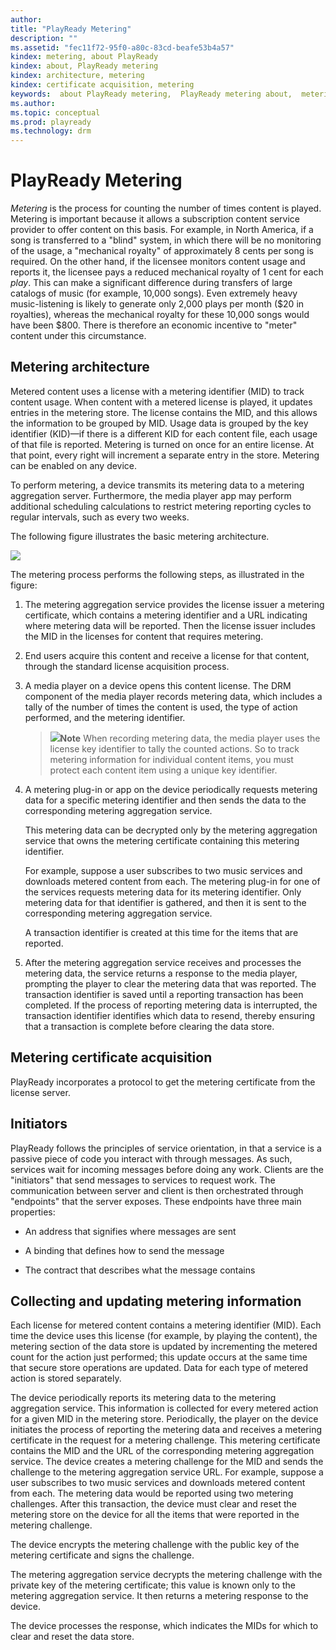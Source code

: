 ```yaml
---
author: 
title: "PlayReady Metering"
description: ""
ms.assetid: "fec11f72-95f0-a80c-83cd-beafe53b4a57"
kindex: metering, about PlayReady
kindex: about, PlayReady metering
kindex: architecture, metering
kindex: certificate acquisition, metering
keywords:  about PlayReady metering,  PlayReady metering about,  metering architecture,  metering certificate acquisition
ms.author: 
ms.topic: conceptual
ms.prod: playready
ms.technology: drm
---
```



# PlayReady Metering
   
  
*Metering* is the process for counting the number of times content is played. Metering is important because it allows a subscription content service provider to offer content on this basis. For example, in North America, if a song is transferred to a "blind" system, in which there will be no monitoring of the usage, a "mechanical royalty" of approximately 8 cents per song is required. On the other hand, if the licensee monitors content usage and reports it, the licensee pays a reduced mechanical royalty of 1 cent for each *play*. This can make a significant difference during transfers of large catalogs of music (for example, 10,000 songs). Even extremely heavy music-listening is likely to generate only 2,000 plays per month ($20 in royalties), whereas the mechanical royalty for these 10,000 songs would have been $800. There is therefore an economic incentive to "meter" content under this circumstance.  
 
<a id="ID4EZ"></a>

   

## Metering architecture  
   
  
Metered content uses a license with a metering identifier (MID) to track content usage. When content with a metered license is played, it updates entries in the metering store. The license contains the MID, and this allows the information to be grouped by MID. Usage data is grouped by the key identifier (KID)&mdash;if there is a different KID for each content file, each usage of that file is reported. Metering is turned on once for an entire license. At that point, every right will increment a separate entry in the store. Metering can be enabled on any device.
   
  
To perform metering, a device transmits its metering data to a metering aggregation server. Furthermore, the media player app may perform additional scheduling calculations to restrict metering reporting cycles to regular intervals, such as every two weeks.  
   
  
The following figure illustrates the basic metering architecture.  
   
  
![](image26_18.jpg)  
   
  
The metering process performs the following steps, as illustrated in the figure:  
 
   1. The metering aggregation service provides the license issuer a metering certificate, which contains a metering identifier and a URL indicating where metering data will be reported. Then the license issuer includes the MID in the licenses for content that requires metering. 
  
   1. End users acquire this content and receive a license for that content, through the standard license acquisition process.
  
   1. A media player on a device opens this content license. The DRM component of the media player records metering data, which includes a tally of the number of times the content is used, the type of action performed, and the metering identifier.
  
      > ![](note.gif)**Note** When recording metering data, the media player uses the license key identifier to tally the counted actions. So to track metering information for individual content items, you must protect each content item using a unique key identifier.  

   1. A metering plug-in or app on the device periodically requests metering data for a specific metering identifier and then sends the data to the corresponding metering aggregation service.
  
      This metering data can be decrypted only by the metering aggregation service that owns the metering certificate containing this metering identifier.
  
      For example, suppose a user subscribes to two music services and downloads metered content from each. The metering plug-in for one of the services requests metering data for its metering identifier. Only metering data for that identifier is gathered, and then it is sent to the corresponding metering aggregation service.
  
      A transaction identifier is created at this time for the items that are reported.
  
   1. After the metering aggregation service receives and processes the metering data, the service returns a response to the media player, prompting the player to clear the metering data that was reported. The transaction identifier is saved until a reporting transaction has been completed. If the process of reporting metering data is interrupted, the transaction identifier identifies which data to resend, thereby ensuring that a transaction is complete before clearing the data store.  

  
<a id="ID4EQC"></a>

   

## Metering certificate acquisition  
   
  
PlayReady incorporates a protocol to get the metering certificate from the license server.  
  
<a id="ID4EXC"></a>

   

## Initiators  
   
  
PlayReady follows the principles of service orientation, in that a service is a passive piece of code you interact with through messages. As such, services wait for incoming messages before doing any work. Clients are the "initiators" that send messages to services to request work. The communication between server and client is then orchestrated through "endpoints" that the server exposes. These endpoints have three main properties:  
 
   *  An address that signifies where messages are sent
  
   *  A binding that defines how to send the message
  
   *  The contract that describes what the message contains  

  
<a id="ID4END"></a>

   

## Collecting and updating metering information  
   
  
Each license for metered content contains a metering identifier (MID). Each time the device uses this license (for example, by playing the content), the metering section of the data store is updated by incrementing the metered count for the action just performed; this update occurs at the same time that secure store operations are updated. Data for each type of metered action is stored separately.  
   
  
The device periodically reports its metering data to the metering aggregation service. This information is collected for every metered action for a given MID in the metering store. Periodically, the player on the device initiates the process of reporting the metering data and receives a metering certificate in the request for a metering challenge. This metering certificate contains the MID and the URL of the corresponding metering aggregation service. The device creates a metering challenge for the MID and sends the challenge to the metering aggregation service URL. For example, suppose a user subscribes to two music services and downloads metered content from each. The metering data would be reported using two metering challenges. After this transaction, the device must clear and reset the metering store on the device for all the items that were reported in the metering challenge.  
   
  
The device encrypts the metering challenge with the public key of the metering certificate and signs the challenge.  
   
  
The metering aggregation service decrypts the metering challenge with the private key of the metering certificate; this value is known only to the metering aggregation service. It then returns a metering response to the device.  
   
  
The device processes the response, which indicates the MIDs for which to clear and reset the data store.  
  
